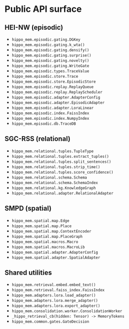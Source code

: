 # Public API surface

## HEI-NW (episodic)
- `hippo_mem.episodic.gating.DGKey`
- `hippo_mem.episodic.gating.k_wta()`
- `hippo_mem.episodic.gating.densify()`
- `hippo_mem.episodic.gating.surprise()`
- `hippo_mem.episodic.gating.novelty()`
- `hippo_mem.episodic.gating.WriteGate`
- `hippo_mem.episodic.types.TraceValue`
- `hippo_mem.episodic.store.Trace`
- `hippo_mem.episodic.store.EpisodicStore`
- `hippo_mem.episodic.replay.ReplayQueue`
- `hippo_mem.episodic.replay.ReplayScheduler`
- `hippo_mem.episodic.adapter.AdapterConfig`
- `hippo_mem.episodic.adapter.EpisodicAdapter`
- `hippo_mem.episodic.adapter.LoraLinear`
- `hippo_mem.episodic.index.FaissIndex`
- `hippo_mem.episodic.index.NumpyIndex`
- `hippo_mem.episodic.db.TraceDB`

## SGC-RSS (relational)
- `hippo_mem.relational.tuples.TupleType`
- `hippo_mem.relational.tuples.extract_tuples()`
- `hippo_mem.relational.tuples.split_sentences()`
- `hippo_mem.relational.tuples.strip_time()`
- `hippo_mem.relational.tuples.score_confidence()`
- `hippo_mem.relational.schema.Schema`
- `hippo_mem.relational.schema.SchemaIndex`
- `hippo_mem.relational.kg.KnowledgeGraph`
- `hippo_mem.relational.adapter.RelationalAdapter`

## SMPD (spatial)
- `hippo_mem.spatial.map.Edge`
- `hippo_mem.spatial.map.Place`
- `hippo_mem.spatial.map.ContextEncoder`
- `hippo_mem.spatial.map.PlaceGraph`
- `hippo_mem.spatial.macros.Macro`
- `hippo_mem.spatial.macros.MacroLib`
- `hippo_mem.spatial.adapter.AdapterConfig`
- `hippo_mem.spatial.adapter.SpatialAdapter`

## Shared utilities
- `hippo_mem.retrieval.embed.embed_text()`
- `hippo_mem.retrieval.faiss_index.FaissIndex`
- `hippo_mem.adapters.lora.load_adapter()`
- `hippo_mem.adapters.lora.merge_adapter()`
- `hippo_mem.adapters.lora.export_adapter()`
- `hippo_mem.consolidation.worker.ConsolidationWorker`
- `_hippo_retrieval_cb(hidden: Tensor) -> MemoryTokens`
- `hippo_mem.common.gates.GateDecision`
